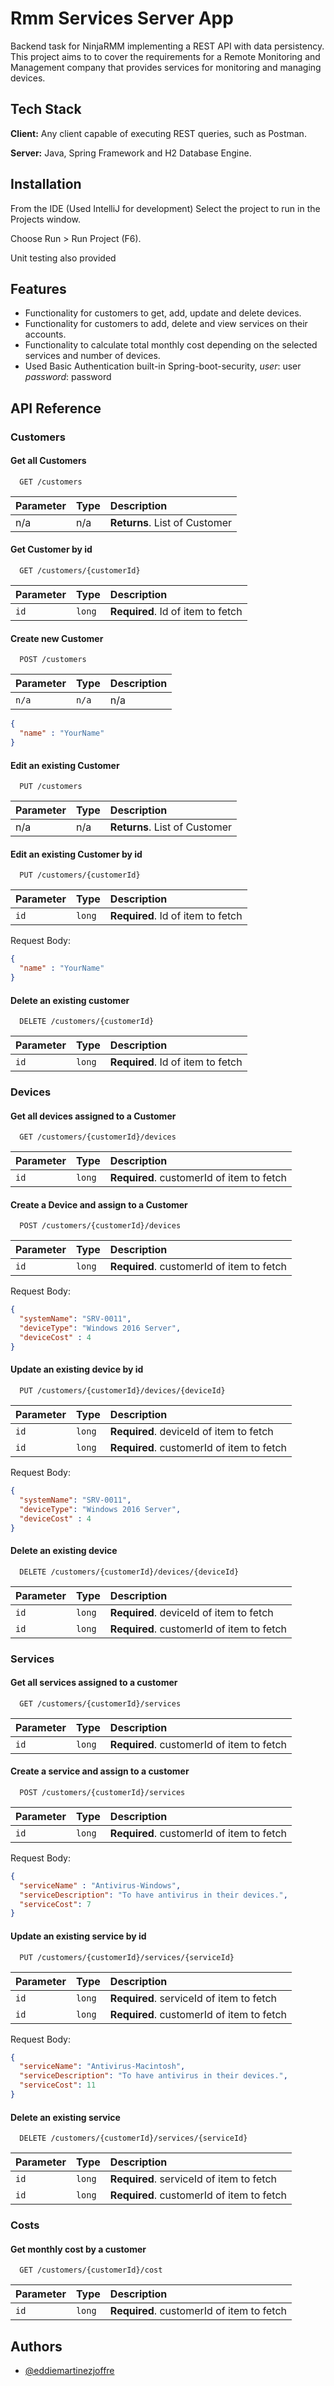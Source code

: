 # Rmm Services Server App

Backend task for NinjaRMM implementing a REST API with data persistency. This project aims to
to cover the requirements for a Remote Monitoring and Management company that provides services for monitoring and managing
devices.





## Tech Stack

**Client:** Any client capable of executing REST queries, such as Postman.

**Server:** Java, Spring Framework and H2 Database Engine.


## Installation

From the IDE (Used IntelliJ for development) Select the project to run in the Projects window.

Choose Run > Run Project (F6).

Unit testing also provided

## Features

- Functionality for customers to get, add, update and delete devices.
- Functionality for customers to add, delete and view services on their accounts.
- Functionality to calculate total monthly cost depending on the selected services and number of devices.
- Used Basic Authentication built-in Spring-boot-security, *user*: user *password*: password



## API Reference

### Customers

#### Get all Customers

```http
  GET /customers
```

| Parameter | Type     | Description                |
| :-------- | :------- | :------------------------- |
| n/a | n/a | **Returns**. List of Customer |

#### Get Customer by id

```http
  GET /customers/{customerId}
```

| Parameter | Type     | Description                       |
| :-------- | :------- | :-------------------------------- |
| `id`      | `long` | **Required**. Id of item to fetch |

#### Create new Customer

```http
  POST /customers
```

| Parameter | Type     | Description                       |
| :-------- | :------- | :-------------------------------- |
| `n/a`      | `n/a` | n/a |

```json
{
  "name" : "YourName"
}
```


#### Edit an existing Customer

```http
  PUT /customers
```

| Parameter | Type     | Description                |
| :-------- | :------- | :------------------------- |
| n/a | n/a | **Returns**. List of Customer |

#### Edit an existing Customer by id

```http
  PUT /customers/{customerId}
```

| Parameter | Type     | Description                       |
| :-------- | :------- | :-------------------------------- |
| `id`      | `long` | **Required**. Id of item to fetch |

Request Body:

```json
{
  "name" : "YourName"
}
```


#### Delete an existing customer

```http
  DELETE /customers/{customerId}
```

| Parameter | Type     | Description                       |
| :-------- | :------- | :-------------------------------- |
| `id`      | `long` | **Required**. Id of item to fetch |


### Devices

#### Get all devices assigned to a Customer

```http
  GET /customers/{customerId}/devices
```

| Parameter | Type     | Description                       |
| :-------- | :------- | :-------------------------------- |
| `id`      | `long` | **Required**. customerId of item to fetch |

#### Create a Device and assign to a Customer

```http
  POST /customers/{customerId}/devices
```

| Parameter | Type     | Description                |
| :-------- | :------- | :------------------------- |
| `id`      | `long` | **Required**. customerId of item to fetch |

Request Body:

```json
{
  "systemName": "SRV-0011",
  "deviceType": "Windows 2016 Server",
  "deviceCost" : 4
}
```


#### Update an existing device by id

```http
  PUT /customers/{customerId}/devices/{deviceId}
```

| Parameter | Type     | Description                       |
| :-------- | :------- | :-------------------------------- |
| `id`      | `long` | **Required**. deviceId of item to fetch |
| `id`      | `long` | **Required**. customerId of item to fetch |

Request Body:

```json
{
  "systemName": "SRV-0011",
  "deviceType": "Windows 2016 Server",
  "deviceCost" : 4
}
```

#### Delete an existing device

```http
  DELETE /customers/{customerId}/devices/{deviceId}
```

| Parameter | Type     | Description                       |
| :-------- | :------- | :-------------------------------- |
| `id`      | `long` | **Required**. deviceId of item to fetch |
| `id`      | `long` | **Required**. customerId of item to fetch |

### Services

#### Get all services assigned to a customer

```http
  GET /customers/{customerId}/services
```

| Parameter | Type     | Description                       |
| :-------- | :------- | :-------------------------------- |
| `id`      | `long` | **Required**. customerId of item to fetch |

#### Create a service and assign to a customer

```http
  POST /customers/{customerId}/services
```

| Parameter | Type     | Description                |
| :-------- | :------- | :------------------------- |
| `id`      | `long` | **Required**. customerId of item to fetch |

Request Body:

```json
{
  "serviceName" : "Antivirus-Windows",
  "serviceDescription": "To have antivirus in their devices.",
  "serviceCost": 7
}
```


#### Update an existing service by id

```http
  PUT /customers/{customerId}/services/{serviceId}
```

| Parameter | Type     | Description                       |
| :-------- | :------- | :-------------------------------- |
| `id`      | `long` | **Required**. serviceId of item to fetch |
| `id`      | `long` | **Required**. customerId of item to fetch |

Request Body:

```json
{
  "serviceName": "Antivirus-Macintosh",
  "serviceDescription": "To have antivirus in their devices.",
  "serviceCost": 11
}
```

#### Delete an existing service

```http
  DELETE /customers/{customerId}/services/{serviceId}
```

| Parameter | Type     | Description                       |
| :-------- | :------- | :-------------------------------- |
| `id`      | `long` | **Required**. serviceId of item to fetch |
| `id`      | `long` | **Required**. customerId of item to fetch |


### Costs

#### Get monthly cost by a customer

```http
  GET /customers/{customerId}/cost
```

| Parameter | Type     | Description                       |
| :-------- | :------- | :-------------------------------- |
| `id`      | `long` | **Required**. customerId of item to fetch |




## Authors

- [@eddiemartinezjoffre](https://github.com/eddiemartinezjoffre/rmm-services-server-app)


